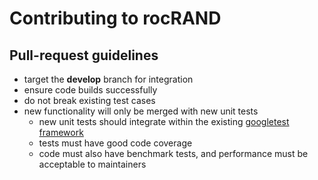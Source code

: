 # Contributing to rocRAND

## Pull-request guidelines
* target the **develop** branch for integration
* ensure code builds successfully
* do not break existing test cases
* new functionality will only be merged with new unit tests
  * new unit tests should integrate within the existing [googletest framework](https://github.com/google/googletest/blob/master/googletest/docs/Primer.md)
  * tests must have good code coverage
  * code must also have benchmark tests, and performance must be acceptable to maintainers

